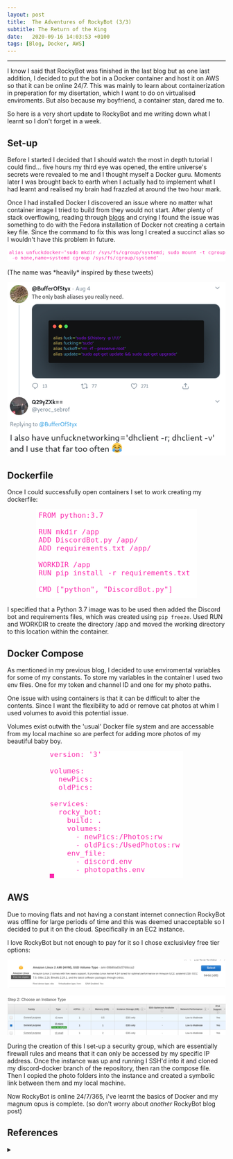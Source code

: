 ```yaml
---
layout: post
title:  The Adventures of RockyBot (3/3)
subtitle: The Return of the King
date:   2020-09-16 14:03:53 +0100
tags: [Blog, Docker, AWS]
---
```


---

I know I said that RockyBot was finished in the last blog but as one last addition, I decided to put the bot in a Docker container and host it on AWS so that it can be online 24/7.
This was mainly to learn about containerization in preperation for my disertation, which I want to do on virtualised enviroments.
But also because my boyfriend, a container stan, dared me to.

So here is a very short update to RockyBot and me writing down what I learnt so I don't forget in a week.

## Set-up

Before I started I decided that I should watch the most in depth tutorial I could find... five hours my third eye was opened, the entire universe's secrets were revealed to me and I thought myself a Docker guru.
Moments later I was brought back to earth when I actually had to implement what I had learnt and realised my brain had frazzled at around the two hour mark.

Once I had installed Docker I discovered an issue where no matter what container image I tried to build from they would not start.
After plenty of stack overflowing, reading through <a href="https://forums.developer.nvidia.com/t/docker-error-response-from-daemon-could-not-select-device-driver-with-capabilities-gpu/128913/4">blogs</a> and crying I found the issue was something to do with the Fedora installation of Docker not creating a certain key file.
Since the command to fix this was long I created a succinct alias so I wouldn't have this problem in future.

<p align="center">
  <img src="../assets/img/unfuckdocker.png" alt="Screen shot of the alias 'unfuckdocker'"/>
</p>
(The name was *heavily* inspired by these tweets)
<p align="center">
  <img src="../assets/img/tweets.png" alt="Screen shot of tweets from @bufferofstyx and @yeroc_sebrof"/>
</p>

## Dockerfile

Once I could successfully open containers I set to work creating my dockerfile:
<p align="center">
  <img src="../assets/img/dockerfile.png" alt="Screenshot of my dockerfile contents"/>
</p>

I specified that a Python 3.7 image was to be used then added the Discord bot and requirements files, which was created using `pip freeze`.
Used RUN and WORKDIR to create the directory /app and moved the working directory to this location within the container.

## Docker Compose

As mentioned in my previous blog, I decided to use enviromental variables for some of my constants.
To store my variables in the container I used two env files.
One for my token and channel ID and one for my photo paths. 

One issue with using containers is that it can be difficult to alter the contents.
Since I want the flexibility to add or remove cat photos at whim I used volumes to avoid this potential issue.

Volumes exist outwith the 'usual' Docker file system and are accessable from my local machine so are perfect for adding more photos of my beautiful baby boy.

<p align="center">
  <img src="../assets/img/dockercompose.png" alt="Screenshot of my docker-compose.yml contents"/>
</p>

## AWS

Due to moving flats and not having a constant internet connection RockyBot was offline for large periods of time and this was deemed unacceptable so I decided to put it on the cloud.
Specifically in an EC2 instance.

I love RockyBot but not enough to pay for it so I chose exclusivley free tier options:
<p align="center">
  <img src="../assets/img/imagetype.png" alt="Screenshot of free linux AMI option"/>
</p>
<p align="center">
  <img src="../assets/img/instancetype.png" alt="Screenshot my instance selection"/>
</p>

During the creation of this I set-up a security group, which are essentially firewall rules and means that it can only be accessed by my specific IP address.
Once the instance was up and running I SSH'd into it and cloned my discord-docker branch of the repository, then ran the compose file.
Then I copied the photo folders into the instance and created a symbolic link between them and my local machine.

Now RockyBot is online 24/7/365, i've learnt the basics of Docker and my magnum opus is complete. (so don't worry about *another* RockyBot blog post)

## References 
<details>
<summary markdown="span"></summary>
Docker tutorial (5hours): <a href="https://www.youtube.com/watch?v=RSIstPUiEjY"> https://www.youtube.com/watch?v=RSIstPUiEjY </a> <br/>
Docker Daemon problem solution: <a href="https://forums.developer.nvidia.com/t/docker-error-response-from-daemon-could-not-select-device-driver-with-capabilities-gpu/128913/4">https://forums.developer.nvidia.com/t/docker-error-response-from-daemon-could-not-select-device-driver-with-capabilities-gpu/128913/4</a> <br/>
AWS EC2 instance guide: <a href="https://docs.aws.amazon.com/AWSEC2/latest/UserGuide/get-set-up-for-amazon-ec2.html"> https://docs.aws.amazon.com/AWSEC2/latest/UserGuide/get-set-up-for-amazon-ec2.html</a>
</details>